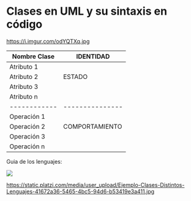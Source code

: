 # Clases en UML y su sintaxis en código

https://i.imgur.com/odYQTXq.jpg

|Nombre Clase| IDENTIDAD     |
|------------|---------------|
|Atributo 1  |               |
|Atributo 2  |  ESTADO       |
|Atributo 3  |               |
|Atributo n  |               |
|------------|---------------|
|Operación 1 |               |
|Operación 2 |COMPORTAMIENTO |
|Operación 3 |               |
|Operación n |               |

Guia de los lenguajes:

![](https://static.platzi.com/media/user_upload/Ejemplo-Clases-Distintos-Lenguajes-41672a36-5465-4bc5-94d6-b53419e3a411.jpg)


https://static.platzi.com/media/user_upload/Ejemplo-Clases-Distintos-Lenguajes-41672a36-5465-4bc5-94d6-b53419e3a411.jpg

